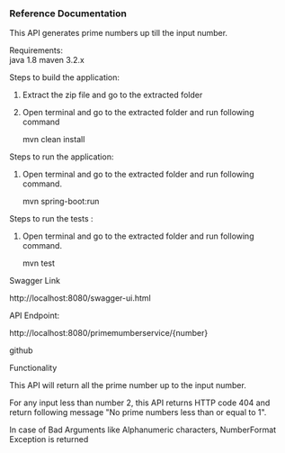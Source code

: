 ### Reference Documentation
This API generates prime numbers up till the input number.

Requirements:  
java 1.8 
maven 3.2.x

Steps to build the application:

1. Extract the zip file and go to the extracted folder
2. Open terminal and go to the extracted folder and run following command
 
    mvn clean install

Steps to run the application:

1. Open terminal and go to the extracted folder and run following command.
   
    mvn spring-boot:run

Steps to run the tests :

1. Open terminal and go to the extracted folder and run following  command.
  
    mvn test


Swagger Link

http://localhost:8080/swagger-ui.html

API Endpoint:

http://localhost:8080/primemumberservice/{number}

github


Functionality

This API will return all the prime number up to the input number.

For any input less than number 2, this API returns HTTP code 404 and return following message "No prime numbers less than or equal to 1".

In case of Bad Arguments like Alphanumeric characters,  NumberFormat Exception is returned



